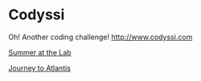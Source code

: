 # Codyssi
Oh! Another coding challenge! http://www.codyssi.com

[Summer at the Lab](https://www.codyssi.com/challenge_set_1?)

[Journey to Atlantis](https://www.codyssi.com/challenge_set_2?)
